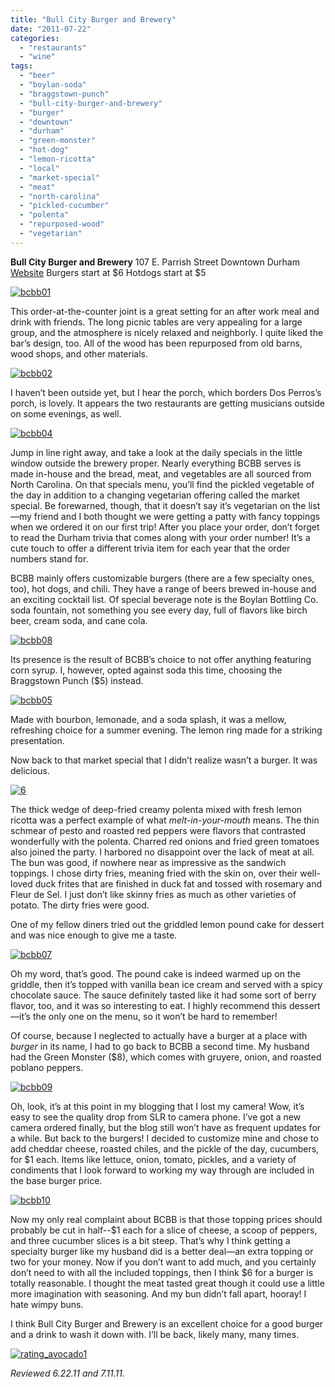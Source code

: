 ```yaml
---
title: "Bull City Burger and Brewery"
date: "2011-07-22"
categories:
  - "restaurants"
  - "wine"
tags:
  - "beer"
  - "boylan-soda"
  - "braggstown-punch"
  - "bull-city-burger-and-brewery"
  - "burger"
  - "downtown"
  - "durham"
  - "green-monster"
  - "hot-dog"
  - "lemon-ricotta"
  - "local"
  - "market-special"
  - "meat"
  - "north-carolina"
  - "pickled-cucumber"
  - "polenta"
  - "repurposed-wood"
  - "vegetarian"
---
```


**Bull City Burger and Brewery** 107 E. Parrish Street Downtown Durham [Website](http://bullcityburgerandbrewery.com/BCB&B/Home.html) Burgers start at $6 Hotdogs start at $5

[![](http://s3.amazonaws.com/thegourmez-wpmedia/2011/07/bcbb01.jpg "bcbb01")](http://s3.amazonaws.com/thegourmez-wpmedia/2011/07/bcbb01.jpg)

This order-at-the-counter joint is a great setting for an after work meal and drink with friends. The long picnic tables are very appealing for a large group, and the atmosphere is nicely relaxed and neighborly. I quite liked the bar’s design, too. All of the wood has been repurposed from old barns, wood shops, and other materials.

[![](http://s3.amazonaws.com/thegourmez-wpmedia/2011/07/bcbb02.jpg "bcbb02")](http://s3.amazonaws.com/thegourmez-wpmedia/2011/07/bcbb02.jpg)

I haven’t been outside yet, but I hear the porch, which borders Dos Perros’s porch, is lovely. It appears the two restaurants are getting musicians outside on some evenings, as well.

[![](http://s3.amazonaws.com/thegourmez-wpmedia/2011/07/bcbb04.jpg "bcbb04")](http://s3.amazonaws.com/thegourmez-wpmedia/2011/07/bcbb04.jpg)

Jump in line right away, and take a look at the daily specials in the little window outside the brewery proper. Nearly everything BCBB serves is made in-house and the bread, meat, and vegetables are all sourced from North Carolina. On that specials menu, you’ll find the pickled vegetable of the day in addition to a changing vegetarian offering called the market special. Be forewarned, though, that it doesn’t say it’s vegetarian on the list—my friend and I both thought we were getting a patty with fancy toppings when we ordered it on our first trip! After you place your order, don’t forget to read the Durham trivia that comes along with your order number! It’s a cute touch to offer a different trivia item for each year that the order numbers stand for.

BCBB mainly offers customizable burgers (there are a few specialty ones, too), hot dogs, and chili. They have a range of beers brewed in-house and an exciting cocktail list. Of special beverage note is the Boylan Bottling Co. soda fountain, not something you see every day, full of flavors like birch beer, cream soda, and cane cola.

[](http://s3.amazonaws.com/thegourmez-wpmedia/2011/07/bcbb04.jpg)[![](http://s3.amazonaws.com/thegourmez-wpmedia/2011/07/bcbb08.jpg "bcbb08")](http://s3.amazonaws.com/thegourmez-wpmedia/2011/07/bcbb08.jpg)

Its presence is the result of BCBB’s choice to not offer anything featuring corn syrup. I, however, opted against soda this time, choosing the Braggstown Punch ($5) instead.

[![](http://s3.amazonaws.com/thegourmez-wpmedia/2011/07/bcbb05.jpg "bcbb05")](http://s3.amazonaws.com/thegourmez-wpmedia/2011/07/bcbb05.jpg)

Made with bourbon, lemonade, and a soda splash, it was a mellow, refreshing choice for a summer evening. The lemon ring made for a striking presentation.

Now back to that market special that I didn’t realize wasn’t a burger. It was delicious.

[![](http://s3.amazonaws.com/thegourmez-wpmedia/2011/07/bcbb06.jpg "6")](http://s3.amazonaws.com/thegourmez-wpmedia/2011/07/bcbb06.jpg)

The thick wedge of deep-fried creamy polenta mixed with fresh lemon ricotta was a perfect example of what _melt-in-your-mouth_ means. The thin schmear of pesto and roasted red peppers were flavors that contrasted wonderfully with the polenta. Charred red onions and fried green tomatoes also joined the party. I harbored no disappoint over the lack of meat at all. The bun was good, if nowhere near as impressive as the sandwich toppings. I chose dirty fries, meaning fried with the skin on, over their well-loved duck frites that are finished in duck fat and tossed with rosemary and Fleur de Sel. I just don’t like skinny fries as much as other varieties of potato. The dirty fries were good.

One of my fellow diners tried out the griddled lemon pound cake for dessert and was nice enough to give me a taste.

[![](http://s3.amazonaws.com/thegourmez-wpmedia/2011/07/bcbb07.jpg "bcbb07")](http://s3.amazonaws.com/thegourmez-wpmedia/2011/07/bcbb07.jpg)

Oh my word, that’s good. The pound cake is indeed warmed up on the griddle, then it’s topped with vanilla bean ice cream and served with a spicy chocolate sauce. The sauce definitely tasted like it had some sort of berry flavor, too, and it was so interesting to eat. I highly recommend this dessert—it’s the only one on the menu, so it won’t be hard to remember!

Of course, because I neglected to actually have a burger at a place with _burger_ in its name, I had to go back to BCBB a second time. My husband had the Green Monster ($8), which comes with gruyere, onion, and roasted poblano peppers.

[![](http://s3.amazonaws.com/thegourmez-wpmedia/2011/07/bcbb09.jpg "bcbb09")](http://s3.amazonaws.com/thegourmez-wpmedia/2011/07/bcbb09.jpg)

Oh, look, it’s at this point in my blogging that I lost my camera! Wow, it’s easy to see the quality drop from SLR to camera phone. I’ve got a new camera ordered finally, but the blog still won’t have as frequent updates for a while. But back to the burgers! I decided to customize mine and chose to add cheddar cheese, roasted chiles, and the pickle of the day, cucumbers, for $1 each. Items like lettuce, onion, tomato, pickles, and a variety of condiments that I look forward to working my way through are included in the base burger price.

[![](http://s3.amazonaws.com/thegourmez-wpmedia/2011/07/bcbb10.jpg "bcbb10")](http://s3.amazonaws.com/thegourmez-wpmedia/2011/07/bcbb10.jpg)

Now my only real complaint about BCBB is that those topping prices should probably be cut in half--$1 each for a slice of cheese, a scoop of peppers, and three cucumber slices is a bit steep. That’s why I think getting a specialty burger like my husband did is a better deal—an extra topping or two for your money. Now if you don’t want to add much, and you certainly don’t need to with all the included toppings, then I think $6 for a burger is totally reasonable. I thought the meat tasted great though it could use a little more imagination with seasoning. And my bun didn’t fall apart, hooray! I hate wimpy buns.

I think Bull City Burger and Brewery is an excellent choice for a good burger and a drink to wash it down with. I’ll be back, likely many, many times.

[![](http://s3.amazonaws.com/thegourmez-wpmedia/2009/02/rating_avocado1.gif "rating_avocado1")](http://s3.amazonaws.com/thegourmez-wpmedia/2009/02/rating_avocado1.gif)

_Reviewed 6.22.11 and 7.11.11._

